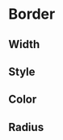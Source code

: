 <script setup>
import CdxDocsTokensTable from '../../src/components/tokens/TokensTable.vue';
import tokens from '@wikimedia/codex-design-tokens/dist/index.json';
</script>

# Border

## Width

<cdx-docs-tokens-table
	:tokens="tokens['border-width']"
	token-demo="CdxDocsTokenDemo"
	css-property="border-width"
	demo-class="cdx-docs-border-demo"
/>

## Style

<cdx-docs-tokens-table
	:tokens="tokens['border-style']"
	token-demo="CdxDocsTokenDemo"
	css-property="border-style"
	demo-class="cdx-docs-border-demo"
/>

## Color

<cdx-docs-tokens-table
	:tokens="tokens['border-color']"
	token-demo="CdxDocsTokenDemo"
	css-property="border-color"
	demo-class="cdx-docs-border-demo"
/>

## Radius
<cdx-docs-tokens-table
	:tokens="tokens['border-radius']"
	token-demo="CdxDocsTokenDemo"
	css-property="border-radius"
	demo-class="cdx-docs-border-demo"
/>
